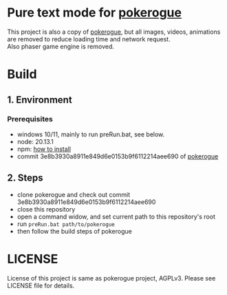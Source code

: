 # Pure text mode for [pokerogue](https://github.com/pagefaultgames/pokerogue/)
This project is also a copy of [pokerogue](https://github.com/pagefaultgames/pokerogue/), but all images, videos, animations are removed to reduce loading time and network request.  
Also phaser game engine is removed.

# Build

## 1. Environment
### Prerequisites
- windows 10/11, mainly to run preRun.bat, see below.
- node: 20.13.1
- npm: [how to install](https://docs.npmjs.com/downloading-and-installing-node-js-and-npm)
- commit 3e8b3930a8911e849d6e0153b9f6112214aee690 of [pokerogue](https://github.com/pagefaultgames/pokerogue/)

## 2. Steps
- clone pokerogue and check out commit 3e8b3930a8911e849d6e0153b9f6112214aee690
- close this repository
- open a command widow, and set current path to this repository's root
- run `preRun.bat path/to/pokerogue`
- then follow the build steps of pokerogue

# LICENSE
License of this project is same as pokerogue project, AGPLv3. Please see LICENSE file for details.